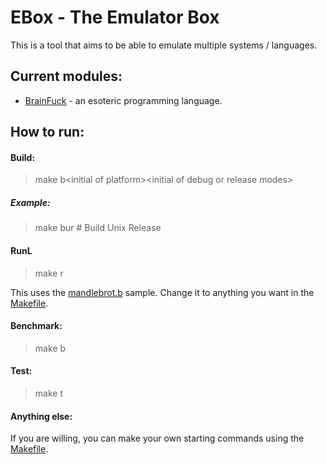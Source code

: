 # EBox - The Emulator Box

This is a tool that aims to be able to emulate multiple systems / languages.

## Current modules:

- [BrainFuck](./lib/bf/) - an esoteric programming language.

## How to run:

#### Build:

> make b\<initial of platform\>\<initial of debug or release modes\>

##### Example:

> make bur  # Build Unix Release

#### RunL

> make r

This uses the [mandlebrot.b](./samples/bf/mandlebrot.b) sample. Change it to anything you want in the [Makefile](Makefile).

#### Benchmark:

> make b

#### Test:

> make t

#### Anything else:

If you are willing, you can make your own starting commands using the [Makefile](Makefile).